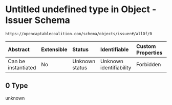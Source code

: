 # Untitled undefined type in Object - Issuer Schema

```txt
https://opencaptablecoalition.com/schema/objects/issuer#/allOf/0
```



| Abstract            | Extensible | Status         | Identifiable            | Custom Properties | Additional Properties | Access Restrictions | Defined In                                                                            |
| :------------------ | :--------- | :------------- | :---------------------- | :---------------- | :-------------------- | :------------------ | :------------------------------------------------------------------------------------ |
| Can be instantiated | No         | Unknown status | Unknown identifiability | Forbidden         | Allowed               | none                | [Issuer.schema.json*](../flattened_schemas/Issuer.schema.json "open original schema") |

## 0 Type

unknown
